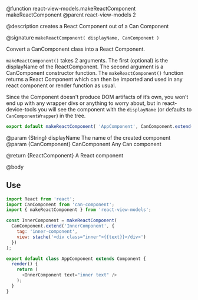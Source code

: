 @function react-view-models.makeReactComponent makeReactComponent
@parent react-view-models 2

@description creates a React Component out of a Can Component


@signature `makeReactComponent( displayName, CanComponent )`

Convert a CanComponent class into a React Component.

`makeReactComponent()` takes 2 arguments. The first (optional) is the displayName of the ReactComponent. The second argument is a CanComponent constructor function. The `makeReactComponent()` function returns a React Component which can then be imported and used in any react component or render function as usual.

Since the Component doesn't produce DOM artifacts of it’s own, you won’t end up with any wrapper divs or anything to worry about, but in react-device-tools you will see the component with the `displayName` (or defaults to `CanComponentWrapper`) in the tree.

```javascript
export default makeReactComponent( 'AppComponent', CanComponent.extend({ ... }) )
```

@param {String} displayName The name of the created component
@param {CanComponent} CanComponent Any Can component

@return {ReactComponent} A React component


@body

## Use

```javascript
import React from 'react';
import CanComponent from 'can-component';
import { makeReactComponent } from 'react-view-models';

const InnerComponent = makeReactComponent(
  CanComponent.extend('InnerComponent', {
    tag: 'inner-component',
    view: stache('<div class="inner">{{text}}</div>')
  })
);

export default class AppComponent extends Component {
  render() {
    return (
      <InnerComponent text="inner text" />
    );
  }
}
```
